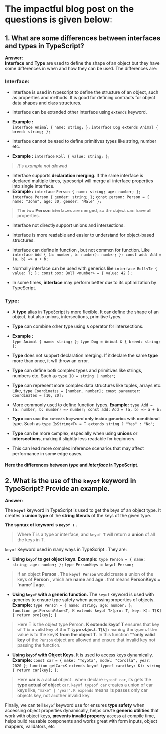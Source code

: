 
# The impactful blog post on the questions is given below:

  

## 1. What are some differences between interfaces and types in TypeScript?

**Answer:**   
**Interface** and **Type** are used to define the shape of an object but they have some differences in when and how they can be used. The differences are:

### Interface:

* Interface is used in typescript to define the structure of an object, such as properties and methods. It is good for defining contracts for object data shapes and class structures.

* Interface can be extended other interface using `extends` keyword.

*  **Example :**  
`interface Animal {
  name: string;
};` 
`interface Dog extends Animal {
  breed: string;
};`

* Interface cannot be used to define primitives types like string, number etc.
*  **Example :**  `interface Roll {
  value: string;
};`   

> *It's  example not allowed*
* Interface supports **declaration merging**. If the same interface is declared multiple times,  typescript will merge all interface properties into single interface.
*  **Example :** 
`interface Person {
  name: string;
  age: number;
};` 
`interface Person {
  gender: string;
};` 
`const person: Person = {
  name: "John",
  age: 30,
  gender: "Male"
};` 
> The two **Person** interfaces are merged, so the object can have all  properties.

* Interface not directly support unions and intersections.

* Interface is  more readable and easier to understand for object-based structures.

* Interface can define in function ,  but not common for function. Like `interface Add {
  (a: number, b: number): number;
};
const add: Add = (a, b) => a + b;` 

* Normally interface can be used with generics like `interface Boll<T> {
  value: T;
};
const box: Boll <number> = { value: 42 };`

* In some times, **interface** may perform better due to its optimization by TypeScript.

### Type:

* A **type** alias in TypeScript is more flexible. It can define the shape of an object, but also unions, intersections,  primitive types.

* **Type** can combine other type using `&` operator for intersections. 
*  **Example :**  
`type Animal {
  name: string;
};` 
`type Dog = Animal & {
  breed: string;
};`

* **Type** does not support declaration merging. If it declare the same **type** more than once, it will throw an error.

* **Type** can define both complex types and primitives like strings, numbers etc. Such as `type ID = string | number;`

* **Type** can represent more complex data structures like tuples, arrays etc. Like, `type Coordinates = [number, number];
const parameter: Coordinates = [10, 20];`

* More commonly used to define function types. **Example:** 
`type Add = (a: number, b: number) => number;
const add: Add = (a, b) => a + b;`

* **Type** can use the `extends` keyword only inside generics with conditional type. Such as `type IsString<T> = T extends string ? "Yes" : "No";`

* **Type**  can be more complex, especially when using **unions** or **intersections**, making it slightly less readable for beginners.

* This can lead  more complex inference scenarios that may affect performance in some edge cases.

#### Here the differences between *type* and *interface* in TypeScript.


## 2. What is the use of the `keyof` keyword in TypeScript? Provide an example.
**Answer:** 

The **`keyof`**  keyword in TypeScript is used to get the keys of an object type. It creates a **union type** of the **string literals** of the keys of the given type.

**The syntax of keyword is `keyof T` .**

> Where  T is a type or interface, and `keyof T` will return a **union**
> of all the keys in T.

`keyof` Keyword used in many ways in TypeScript . They are: 

*  **Using `keyof` to get object keys**. **Example:**  `type Person = {
  name: string;
  age: number;
};` `type PersonKeys = keyof Person;` 

> If an object **Person** . The **`keyof Person`**    would create a union of the keys of **Person** , which are **name** and **age** . that means **PersonKeys = 'name' | age**.
> 


*  **Using `keyof` with a generic function.** The `keyof` keyword is used with generics to ensure type safety when accessing properties of objects.
**Example:**  `type Person = {
  name: string;
  age: number;
};`  
`function getPersonValue<T, K extends keyof T>(pro: T, key: K): T[K] {
  return pro[key];
}`

> Here T is the object type Person.  **K extends keyof  T**  ensures that key of T is a valid key of the **T type object**.  **T[k]** meaning the type of the value is to the key **K from the object T**.  In this function ****only valid key** of the `Person` object are allowed and ensure that invalid key not passing the function. 


* **Using `keyof` with Object Keys**. It is used to access keys dynamically. **Example:** `const car = {
  make: "Toyota",
  model: "Corolla",
  year: 2020
};`  `function getCar<K extends keyof typeof car>(key: K): string {
  return car[key];
};`

> Here **car** is a actual object . when declare `typeof car`, its gets the **type actual of object** `car`.  `keyof typeof car` creates a union of  car  keys like, `"make" | "year"`. `K expends` means its  passes only car objects key, not another invalid key. 

Finally, we can tell `keyof` keyword use for ensures **type safety** when accessing object properties dynamically, helps create **generic utilities** that work with object keys, **prevents invalid property** access at compile time, helps build reusable components and works great with form inputs, object mappers, validators, etc.